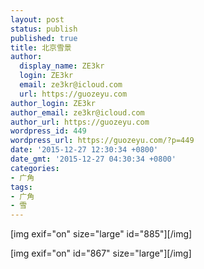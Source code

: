 ```yaml
---
layout: post
status: publish
published: true
title: 北京雪景
author:
  display_name: ZE3kr
  login: ZE3kr
  email: ze3kr@icloud.com
  url: https://guozeyu.com
author_login: ZE3kr
author_email: ze3kr@icloud.com
author_url: https://guozeyu.com
wordpress_id: 449
wordpress_url: https://guozeyu.com/?p=449
date: '2015-12-27 12:30:34 +0800'
date_gmt: '2015-12-27 04:30:34 +0800'
categories:
- 广角
tags:
- 广角
- 雪
---
```

<p>[img exif="on" size="large" id="885"][/img]</p>
<p>[img exif="on" id="867" size="large"][/img]</p>
